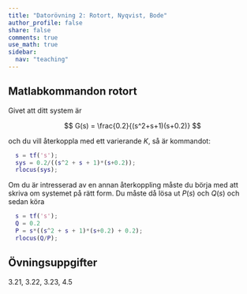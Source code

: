```yaml
---
title: "Datorövning 2: Rotort, Nyqvist, Bode"
author_profile: false
share: false
comments: true
use_math: true
sidebar:
  nav: "teaching"
---
```


## Matlabkommandon rotort
Givet att ditt system är 

$$
G(s) = \frac{0.2}{(s^2+s+1)(s+0.2)}
$$

och du vill återkoppla med ett varierande _K_, så är kommandot:

```matlab
  s = tf('s');
  sys = 0.2/((s^2 + s + 1)*(s+0.2));
  rlocus(sys);
```
Om du är intresserad av en annan återkoppling måste du börja med att skriva om systemet på rätt form. Du måste då lösa ut $P(s)$ och $Q(s)$ och sedan köra
```matlab
  s = tf('s');
  Q = 0.2
  P = s*((s^2 + s + 1)*(s+0.2) + 0.2);
  rlocus(Q/P);
```
## Övningsuppgifter
3.21, 3.22, 3.23, 4.5
